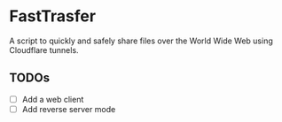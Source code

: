 # FastTrasfer

A script to quickly and safely share files over the World Wide Web using Cloudflare tunnels.

## TODOs
- [ ] Add a web client
- [ ] Add reverse server mode